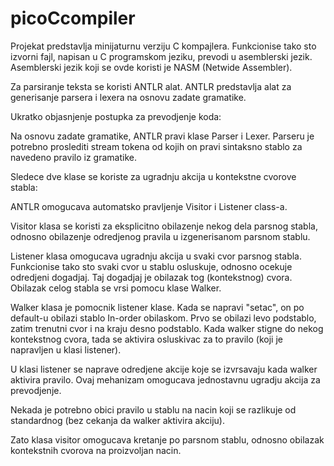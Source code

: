 # picoCcompiler

Projekat predstavlja minijaturnu verziju C kompajlera.
Funkcionise tako sto izvorni fajl, napisan u C programskom jeziku, prevodi u asemblerski jezik.
Asemblerski jezik koji se ovde koristi je NASM (Netwide Assembler).

Za parsiranje teksta se koristi ANTLR alat.
ANTLR predstavlja alat za generisanje parsera i lexera na osnovu zadate gramatike.

Ukratko objasnjenje postupka za prevodjenje koda:

Na osnovu zadate gramatike, ANTLR pravi klase Parser i Lexer.
Parseru je potrebno proslediti stream tokena od kojih on pravi sintaksno stablo za navedeno pravilo iz gramatike.

Sledece dve klase se koriste za ugradnju akcija u kontekstne cvorove stabla:

ANTLR omogucava automatsko pravljenje Visitor i Listener class-a.

Visitor klasa se koristi za eksplicitno obilazenje nekog dela parsnog stabla, odnosno
obilazenje odredjenog pravila u izgenerisanom parsnom stablu.

Listener klasa omogucava ugradnju akcija u svaki cvor parsnog stabla.
Funkcionise tako sto svaki cvor u stablu osluskuje, odnosno ocekuje odredjeni dogadjaj.
Taj dogadjaj je obilazak tog (kontekstnog) cvora. Obilazak celog stabla se vrsi pomocu klase Walker.

Walker klasa je pomocnik listener klase. Kada se napravi "setac", on po default-u
obilazi stablo In-order obilaskom. Prvo se obilazi levo podstablo, zatim trenutni cvor i na kraju desno podstablo.
Kada walker stigne do nekog kontekstnog cvora, tada se aktivira osluskivac za to 
pravilo (koji je napravljen u klasi listener).
 
U klasi listener se naprave odredjene akcije koje se izvrsavaju kada walker aktivira pravilo.
Ovaj mehanizam omogucava jednostavnu ugradju akcija za prevodjenje.

Nekada je potrebno obici pravilo u stablu na nacin koji se razlikuje od standardnog (bez cekanja da walker aktivira akciju). 

Zato klasa visitor omogucava kretanje po parsnom stablu, odnosno obilazak kontekstnih cvorova na proizvoljan nacin.

